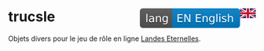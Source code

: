 # trucsle [<img src="flag-gb.svg" width="32" height="20" align="right"><img src="lang-en.svg" align="right">](README.md)

Objets divers pour le jeu de rôle en ligne [Landes Eternelles](http://www.landes-eternelles.com/).
